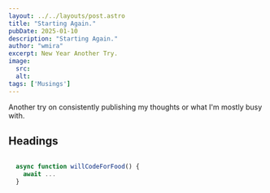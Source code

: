 ```yaml
---
layout: ../../layouts/post.astro
title: "Starting Again."
pubDate: 2025-01-10
description: "Starting Again."
author: "wmira"
excerpt: New Year Another Try.
image:
  src:
  alt:
tags: ['Musings']
---
```


Another try on consistently publishing my thoughts or what I'm mostly busy with.

## Headings

```ts title="willcodeforfood.ts" showLineNumbers {1-2,5-6}

  async function willCodeForFood() {
    await ...
  }

```
